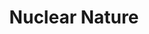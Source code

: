 ---
title:  "Nuclear Nature"
category: ['science']
excerpt: "Not all radioactive ecosystems are created equal."
description: "In the wake of the largest nuclear disaster in history,  questions arose concerning the longterm environmental effects of radiation. The questions outweigh the answers. In light of this, radiobiology is a constantly expanding field, and new discoveries are made every day in the locations affected by the disaster. Let’s look at some examples of the surprising and intriguing ways radioactivity impacts these diverse ecosystems."
header: 
    overlay_image: 
    teaser: 
contributors:
    - name: Julia Dalrymple
      bio: "Julia is a rising senior majoring in Statistics and minoring in Biology and Environmental Studies. She is an avid hiker and loves exercising, modeling, and the outdoors."
embed:
    - type: storymap
      id: 51e9c248712a3984e93db01032e08d98
      title: radiate
      url: https://uploads.knightlab.com/storymapjs/51e9c248712a3984e93db01032e08d98/radiate/index.html
---